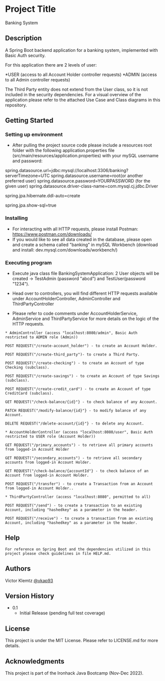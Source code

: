 # Project Title

Banking System

## Description

A Spring Boot backend application for a banking system, implemented with Basic Auth security. 

For this application there are 2 levels of user: 

*USER (access to all Account Holder controller requests)
*ADMIN (access to all Admin controller requests)

The Third Party entity does not extend from the User class, so it is not included in the security dependencies.
For a visual overview of the application please refer to the attached Use Case and Class diagrams in this repository.

## Getting Started

### Setting up environment

* After pulling the project source code please include a resources root folder with the following application.properties file (src/main/resources/application.properties) with your mySQL username and password:

spring.datasource.url=jdbc:mysql://localhost:3306/banking?serverTimezone=UTC
spring.datasource.username=root(or another preferred user)
spring.datasource.password=YOURPASSWORD (for the given user)
spring.datasource.driver-class-name=com.mysql.cj.jdbc.Driver

spring.jpa.hibernate.ddl-auto=create

spring.jpa.show-sql=true

### Installing

* For interacting with all HTTP requests, please install Postman: https://www.postman.com/downloads/
* If you would like to see all data created in the database, please open and create a schema called "banking" in mySQL Workbench (download and install: dev.mysql.com/downloads/workbench/)

### Executing program

* Execute java class file BankingSystemApplication: 2 User objects will be created -> TestAdmin (password "abcd") and TestUser(password "1234"). 	

* Head over to controllers, you will find different HTTP requests available under AccountHolderController, AdminController and ThirdPartyController

* Please refer to code comments under AccountHolderService, AdminService and ThirdPartyService for more details on the logic of the HTTP requests.

```
* AdminController (access "localhost:8080/admin", Basic Auth restricted to ADMIN role (Admin))

POST REQUEST("/create-account_holder") - to create an Account Holder.

POST REQUEST("/create-third_party")- to create a Third Party.

POST REQUEST("/create-checking") - to create an Account of type Checking (subclass).

POST REQUEST("/create-savings") - to create an Account of type Savings (subclass).

POST REQUEST("/create-credit_card") - to create an Account of type CreditCard (subclass).

GET REQUEST("/check-balance/{id}"} - to check balance of any Account.

PATCH REQUEST("/modify-balance/{id}"} - to modify balance of any Account.

DELETE REQUEST("/delete-account/{id}"} - to delete any Account.

```
```
* AccountHolderController (access "localhost:8080/user", Basic Auth restricted to USER role (Account Holder))

GET REQUEST("/primary_accounts") - to retrieve all primary accounts from logged-in Account Holder

GET REQUEST("/secondary_accounts") - to retrieve all secondary accounts from logged-in Account Holder.

GET REQUEST("/check-balance/{accountId"} - to check balance of an Account from logged-in Account Holder.

POST REQUEST("/transfer") - to create a Transaction from an Account from logged-in Account Holder..

```
```
* ThirdPartyController (access "localhost:8080", permitted to all)

POST REQUEST("/send") - to create a transaction to an existing Account, including "hashedkey" as a parameter in the header.

POST REQUEST("/receive") - to create a transaction from an existing Account, including "hashedkey" as a parameter in the header.

```

## Help

```
For reference on Spring Boot and the dependencies utilized in this project please check guidelines in file HELP.md.
```

## Authors

Victor Klemtz
[@vkap93](https://github.com/vkap93)

## Version History

* 0.1
    * Initial Release (pending full test coverage)

## License

This project is under the MIT License. Please refer to LICENSE.md for more details.

## Acknowledgments

This project is part of the Ironhack Java Bootcamp (Nov-Dec 2022). 
